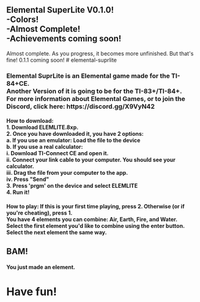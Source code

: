 <h2>Elemental SuperLite V0.1.0!<br>
    -Colors!<br>
    -Almost Complete!<br>
    -Achievements coming soon!<br></h2>
    Almost complete. As you progress, it becomes more unfinished. But that's fine! 0.1.1 coming soon!
# elemental-suprlite

<h3>Elemental SuprLite is an Elemental game made for the TI-84+CE.<br>
Another Version of it is going to be for the TI-83+/TI-84+.<br>
For more information about Elemental Games, or to join the Discord, click here: https://discord.gg/X9VyN42<br></h3>
<h4><b>How to download:</b><br>
1. Download ELEMLITE.8xp.<br>
2. Once you have downloaded it, you have 2 options:<br>
a. If you use an emulator: Load the file to the device<br>
b. If you use a real calculator:<br>
    i. Download TI-Connect CE and open it.<br>
    ii. Connect your link cable to your computer. You should see your calculator.<br>
    iii. Drag the file from your computer to the app.<br>
    iv.  Press "Send"<br>
3. Press 'prgm' on the device and select ELEMLITE<br>
4. Run it!<br></h4>
<h4><b>How to play:</b>
If this is your first time playing, press 2. Otherwise (or if you're cheating), press 1.<br>
You have 4 elements you can combine: <b>Air, Earth, Fire, and Water.</b><br>
Select the first element you'd like to combine using the enter button.<br>
Select the next element the same way.<br></h4>
<h2>BAM!</h3><h4> You just made an element.<br></h4>
<h1>Have fun!</h1>

